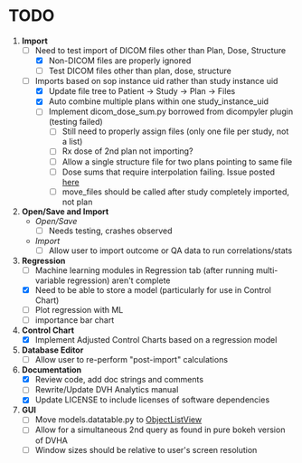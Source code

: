 # TODO

1. **Import**
    - [ ] Need to test import of DICOM files other than Plan, Dose, Structure
        - [X] Non-DICOM files are properly ignored
        - [ ] Test DICOM files other than plan, dose, structure 
    - [ ] Imports based on sop instance uid rather than study instance uid
        - [X] Update file tree to Patient -> Study -> Plan -> Files
        - [X] Auto combine multiple plans within one study_instance_uid
        - [ ] Implement dicom_dose_sum.py borrowed from dicompyler plugin (testing failed)
            - [ ] Still need to properly assign files (only one file per study, not a list)
            - [ ] Rx dose of 2nd plan not importing?
            - [ ] Allow a single structure file for two plans pointing to same file
            - [ ] Dose sums that require interpolation failing. Issue posted [here](https://groups.google.com/forum/?utm_medium=email&utm_source=footer#!msg/dicompyler/qkU2CtYzgLg/EbaV5foXAgAJ)
            - [ ] move_files should be called after study completely imported, not plan

2. **Open/Save and Import**
    * *Open/Save*
        - [ ] Needs testing, crashes observed
    * *Import*
        - [ ] Allow user to import outcome or QA data to run correlations/stats

3. **Regression**
    - [ ] Machine learning modules in Regression tab (after running multi-variable regression) aren't complete 
    - [X] Need to be able to store a model (particularly for use in Control Chart)
    - [ ] Plot regression with ML
    - [ ] importance bar chart

4. **Control Chart**
    - [X] Implement Adjusted Control Charts based on a regression model

5. **Database Editor**
    - [ ] Allow user to re-perform "post-import" calculations

6. **Documentation**
    - [X] Review code, add doc strings and comments
    - [ ] Rewrite/Update DVH Analytics manual
    - [X] Update LICENSE to include licenses of software dependencies

7. **GUI**
    - [ ] Move models.datatable.py to [ObjectListView](http://www.blog.pythonlibrary.org/2009/12/23/wxpython-using-objectlistview-instead-of-a-listctrl/)
    - [ ] Allow for a simultaneous 2nd query as found in pure bokeh version of DVHA
    - [ ] Window sizes should be relative to user's screen resolution